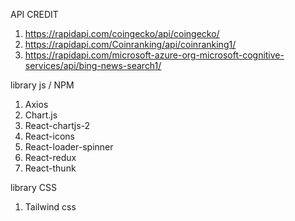 API CREDIT

1. https://rapidapi.com/coingecko/api/coingecko/
2. https://rapidapi.com/Coinranking/api/coinranking1/
3. https://rapidapi.com/microsoft-azure-org-microsoft-cognitive-services/api/bing-news-search1/

library js / NPM

1. Axios
2. Chart.js
3. React-chartjs-2
4. React-icons
5. React-loader-spinner
6. React-redux
7. React-thunk

library CSS

1. Tailwind css
